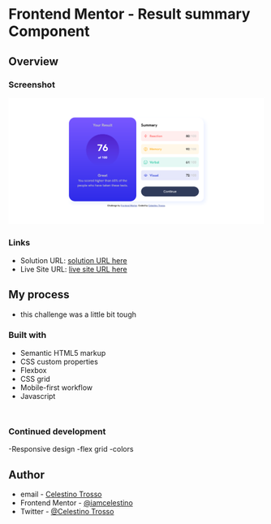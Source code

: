 # Frontend Mentor - Result summary Component


## Overview

### Screenshot
![](./assets/images/Screenshot%202023-08-16%20at%2012-47-51%20Frontend%20Mentor%20Results%20summary%20component.png)


### Links
- Solution URL: [solution URL here](https://github.com/iamcelestino/results-summary-component-main)
- Live Site URL: [live site URL here](https://iamcelestino.github.io/results-summary-component-main/)

## My process

- this challenge was a little bit tough

### Built with

- Semantic HTML5 markup
- CSS custom properties
- Flexbox
- CSS grid
- Mobile-first workflow
- Javascript
```
```
```
```
### Continued development
-Responsive design
-flex grid
-colors

## Author
- email - [Celestino Trosso](trcelestino488@gmail.com)
- Frontend Mentor - [@iamcelestino](https://www.frontendmentor.io/profile/iamcelestino)
- Twitter - [@Celestino Trosso](https://twitter.com/CTrosso)

